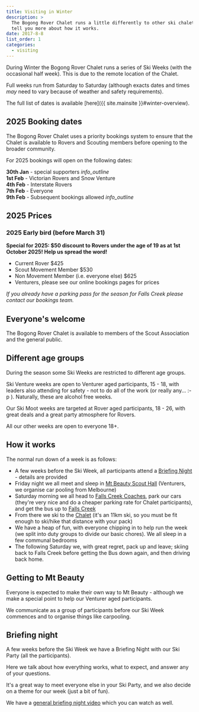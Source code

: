```yaml
---
title: Visiting in Winter
description: >
  The Bogong Rover Chalet runs a little differently to other ski chalets. We'll
  tell you more about how it works.
date: 2017-8-8
list_order: 1
categories:
  - visiting
---
```


During Winter the Bogong Rover Chalet runs a series of Ski Weeks (with the
occasional half week). This is due to the remote location of the Chalet.

Full weeks run from Saturday to Saturday (although exacts dates and times _may_
need to vary because of weather and safety requirements).

The full list of dates is available [here]({{ site.mainsite }}#winter-overview).

## 2025 Booking dates

The Bogong Rover Chalet uses a priority bookings system to ensure that the
Chalet is available to Rovers and Scouting members before opening to the broader
community.

For 2025 bookings will open on the following dates:

<b>30th Jan</b> - special supporters <i class='material-icons' title="People who help at working bees and similar supporters. We'll contact those affected.">info_outline</i>
<br /><b>1st Feb</b> - Victorian Rovers and Snow Venture
<br /><b>4th Feb</b> - Interstate Rovers
<br /><b>7th Feb</b> - Everyone
<br /><b>9th Feb</b> - Subsequent bookings allowed <i class='material-icons' title='Before this date you can only book in for a single week. After this date anyone can book into as many additional weeks as they like.'>info_outline</i>

## 2025 Prices

### 2025 Early bird (before March 31)

**Special for 2025: $50 discount to Rovers under the age of 19 as at 1st October 2025! Help us spread the word!**

 - Current Rover $425
 - Scout Movement Member $530
 - Non Movement Member (i.e. everyone else) $625
 - Venturers, please see our online bookings pages for prices

_If you already have a parking pass for the season for Falls Creek please contact our bookings team._

## Everyone's welcome

The Bogong Rover Chalet is available to members of the Scout Association and the
general public.

## Different age groups

During the season some Ski Weeks are restricted to different age groups.

Ski Venture weeks are open to Venturer aged participants, 15 - 18, with leaders
also attending for safety - not to do all of the work (or really any... :-p ).
Naturally, these are alcohol free weeks.

Our Ski Moot weeks are targeted at Rover aged participants, 18 - 26, with great
deals and a great party atmosphere for Rovers.

All our other weeks are open to everyone 18+.

## How it works

The normal run down of a week is as follows:

- A few weeks before the Ski Week, all participants attend a [Briefing
  Night](#briefing-night) - details are provided
- Friday night we all meet and sleep in [Mt Beauty Scout Hall](https://goo.gl/maps/Sx9m2s9pAoFy8csd6) (Venturers, we organise car pooling from Melbourne)
- Saturday morning we all head to [Falls Creek Coaches](https://www.google.com.au/maps/place/Falls+Creek+Coaches,+Tawonga+South+VIC+3698/@-36.7379858,147.1609871,17z/data=!4m2!3m1!1s0x6b243d96db96a74f:0xa74a0c7ad6694da1),
   park our cars (they're very nice and do a cheaper parking rate for Chalet
   participants), and get the bus up to [Falls Creek](https://www.google.com.au/maps/place/Windy+Corner+Car+Park,+Bogong+High+Plains+Rd,+Falls+Creek+VIC+3699/@-36.8645073,147.2864847,17z/data=!4m2!3m1!1s0x6b2447639a2dd45b:0x21aeee899c12bda5)
- From there we ski to the [Chalet](https://www.google.com.au/maps/dir/Windy+Corner+Car+Park,+Bogong+High+Plains+Rd,+Falls+Creek+VIC+3699/Bogong+Rover+Chalet,+Nelse,+Victoria/@-36.884287,147.3048098,14z/data=!4m8!4m7!1m2!1m1!1s0x6b2447639a2dd45b:0x21aeee899c12bda5!1m2!1m1!1s0x6b2447ea5e2780c1:0xd9d7ac523322deeb!3e2) (it's an 11km ski, so you must be fit enough to ski/hike that distance with your pack)
- We have a heap of fun, with everyone chipping in to help run the week (we
  split into duty groups to divide our basic chores). We all sleep in a few
  communal bedrooms
- The following Saturday we, with great regret, pack up and leave; skiing back
  to Falls Creek before getting the Bus down again, and then driving back home.

## Getting to Mt Beauty

Everyone is expected to make their own way to Mt Beauty - although we make a
special point to help our Venturer aged participants.

We communicate as a group of participants before our Ski Week commences and to
organise things like carpooling.

## Briefing night

A few weeks before the Ski Week we have a Briefing Night with our Ski Party (all
the participants).

Here we talk about how everything works, what to expect, and answer any of your
questions.

It's a great way to meet everyone else in your Ski Party, and we also decide on
a theme for our week (just a bit of fun).

We have a [general briefing night
video](https://www.youtube.com/watch?v=CNehMo4xxgY) which you can watch as well.
